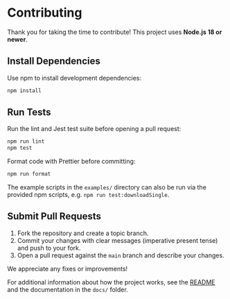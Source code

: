 # Contributing

Thank you for taking the time to contribute! This project uses **Node.js 18 or newer**.

## Install Dependencies

Use npm to install development dependencies:

```bash
npm install
```

## Run Tests

Run the lint and Jest test suite before opening a pull request:

```bash
npm run lint
npm test
```

Format code with Prettier before committing:

```bash
npm run format
```

The example scripts in the `examples/` directory can also be run via the provided npm scripts, e.g. `npm run test:downloadSingle`.

## Submit Pull Requests

1. Fork the repository and create a topic branch.
2. Commit your changes with clear messages (imperative present tense) and push to your fork.
3. Open a pull request against the `main` branch and describe your changes.

We appreciate any fixes or improvements!

For additional information about how the project works, see the [README](README.md) and the documentation in the `docs/` folder.
